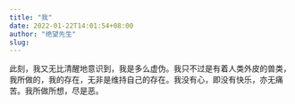 ```yaml
---
title: "我"
date: 2022-01-22T14:01:54+08:00
author: "绝望先生"
slug: 
---
```


此刻，我又无比清醒地意识到，我是多么虚伪。我只不过是有着人类外皮的兽类，我所做的，我的存在，无非是维持自己的存在。我没有心，即没有快乐，亦无痛苦。我所做所想，尽是恶。